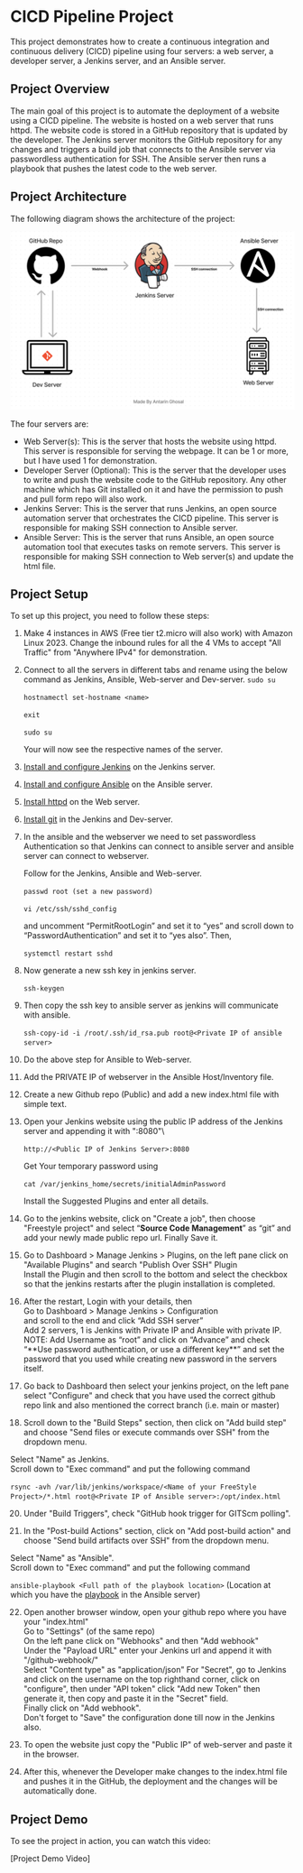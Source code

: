 # CICD Pipeline Project

This project demonstrates how to create a continuous integration and continuous delivery (CICD) pipeline using four servers: a web server, a developer server, a Jenkins server, and an Ansible server.

## Project Overview

The main goal of this project is to automate the deployment of a website using a CICD pipeline. The website is hosted on a web server that runs httpd. The website code is stored in a GitHub repository that is updated by the developer. The Jenkins server monitors the GitHub repository for any changes and triggers a build job that connects to the Ansible server via passwordless authentication for SSH. The Ansible server then runs a playbook that pushes the latest code to the web server.

## Project Architecture

The following diagram shows the architecture of the project:

![Project Architecture](https://github.com/Antovex/CICD-pipeline-project/blob/main/Architecture-image/CICD-Architecture.png?raw=true)

The four servers are:

- Web Server(s): This is the server that hosts the website using httpd. This server is responsible for serving the webpage. It can be 1 or more, but I have used 1 for demonstration.
- Developer Server (Optional): This is the server that the developer uses to write and push the website code to the GitHub repository. Any other machine which has Git installed on it and have the permission to push and pull form repo will also work.
- Jenkins Server: This is the server that runs Jenkins, an open source automation server that orchestrates the CICD pipeline. This server is responsible for making SSH connection to Ansible server.
- Ansible Server: This is the server that runs Ansible, an open source automation tool that executes tasks on remote servers. This server is responsible for making SSH connection to Web server(s) and update the html file.

## Project Setup

To set up this project, you need to follow these steps:

1. Make 4 instances in AWS (Free tier t2.micro will also work) with Amazon Linux 2023. Change the inbound rules for all the 4 VMs to accept "All Traffic" from "Anywhere IPv4" for demonstration.
   
2. Connect to all the servers in different tabs and rename using the below command as Jenkins, Ansible, Web-server and Dev-server.
   ```sudo su ```

   ```hostnamectl set-hostname <name>```

   ```exit```

   ```sudo su```

   Your will now see the respective names of the server.
   
3. [Install and configure Jenkins](https://www.jenkins.io/doc/book/installing/) on the Jenkins server.

4. [Install and configure Ansible](https://docs.ansible.com/ansible/latest/installation_guide/intro_installation.html) on the Ansible server.

5. [Install httpd](https://docs.oracle.com/en/operating-systems/oracle-linux/6/admin/install-apache.html) on the Web server.

6. [Install git](https://git-scm.com/book/en/v2/Getting-Started-Installing-Git) in the Jenkins and Dev-server.

7. In the ansible and the webserver we need to set passwordless Authentication so that Jenkins can connect to ansible server and ansible server can connect to webserver.
   
   Follow for the Jenkins, Ansible and Web-server.
   
   ```passwd root (set a new password)```
   
   ```vi /etc/ssh/sshd_config```
   
   and uncomment “PermitRootLogin” and set it to “yes” and scroll down to “PasswordAuthentication” and set it to “yes also”.
   Then,
   
   ```systemctl restart sshd```
   
8. Now generate a new ssh key in jenkins server.

   ```ssh-keygen```

9. Then copy the ssh key to ansible server as jenkins will communicate with ansible.

    ```ssh-copy-id -i /root/.ssh/id_rsa.pub root@<Private IP of ansible server>```

10. Do the above step for Ansible to Web-server.

11. Add the PRIVATE IP of webserver in the Ansible Host/Inventory file.

12. Create a new Github repo (Public) and add a new index.html file with simple text.

13. Open your Jenkins website using the public IP address of the Jenkins server and appending it with ":8080"\
    
    ```http://<Public IP of Jenkins Server>:8080```

    Get Your temporary password using

    ```cat /var/jenkins_home/secrets/initialAdminPassword```
    
    Install the Suggested Plugins and enter all details.
    
15. Go to the jenkins website, click on "Create a job", then choose "Freestyle project" and select “**Source Code Management**” as “git” and add your newly made public repo url. Finally Save it.

16. <p>Go to  Dashboard > Manage Jenkins > Plugins, on the left pane click on "Available Plugins" and search "Publish Over SSH" Plugin<br>
    Install the Plugin and then scroll to the bottom and select the checkbox so that the jenkins restarts after the plugin installation is completed.</p>

17. <p>After the restart, Login with your details, then<br>
    Go to Dashboard > Manage Jenkins > Configuration<br>
    and scroll to the end and click “Add SSH server”<br>
    Add 2 servers, 1 is Jenkins with Private IP and Ansible with private IP.<br>
    NOTE: Add Username as “root” and click on “Advance” and check “**Use password authentication, or use a different key**” and set the password that you used while creating new password in the servers itself.</p>
    
18. Go back to Dashboard then select your jenkins project, on the left pane select "Configure" and check that you have used the correct github repo link and also mentioned the correct branch (i.e. main or master)

19. <p>Scroll down to the "Build Steps" section, then click on "Add build step" and choose "Send files or execute commands over SSH" from the dropdown menu.<br>
   Select "Name" as Jenkins.<br>
   Scroll down to "Exec command" and put the following command<br></p>
   ```rsync -avh /var/lib/jenkins/workspace/<Name of your FreeStyle Project>/*.html root@<Private IP of Ansible server>:/opt/index.html```

20. Under "Build Triggers", check "GitHub hook trigger for GITScm polling".

21. <p>In the "Post-build Actions" section, click on "Add post-build action" and choose "Send build artifacts over SSH" from the dropdown menu.<br>
   Select "Name" as "Ansible".<br>
   Scroll down to "Exec command" and put the following command<br></p>
   ```ansible-playbook <Full path of the playbook location>``` (Location at which you have the [playbook](https://github.com/Antovex/CICD-pipeline-project/blob/main/playbook/deploment.yml) in the Ansible server)

22. <p>Open another browser window, open your github repo where you have your "index.html"<br>
     Go to "Settings" (of the same repo)<br>
     On the left pane click on "Webhooks" and then "Add webhook"<br>
     Under the "Payload URL" enter your Jenkins url and append it with "/github-webhook/"<br>
     Select "Content type" as "application/json"
     For "Secret", go to Jenkins and click on the username on the top righthand corner, click on "configure", then under "API token" click "Add new Token" then generate it, then copy and paste it in the "Secret" field.<br>
     Finally click on "Add webhook".<br>
     Don't forget to "Save" the configuration done till now in the Jenkins also.</p>
     
23. To open the website just copy the "Public IP" of web-server and paste it in the browser.

24. After this, whenever the Developer make changes to the index.html file and pushes it in the GitHub, the deployment and the changes will be automatically done.

## Project Demo

To see the project in action, you can watch this video:

[Project Demo Video]
